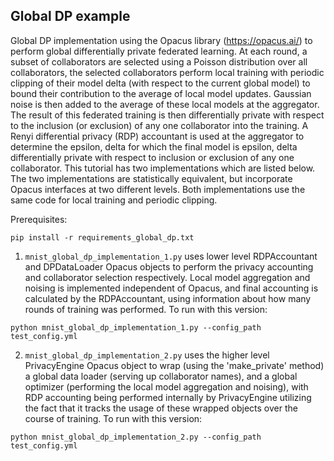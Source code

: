 
## Global DP example

Global DP implementation using the Opacus library (https://opacus.ai/) to perform global differentially private federated learning. At each round, a subset of collaborators are selected using a Poisson distribution over all collaborators, the selected collaborators perform local training with periodic clipping of their model delta (with respect to the current global model) to bound their contribution to the average of local model updates. Gaussian noise is then added to the average of these local models at the aggregator. The result of this federated training is then differentially private with respect to the inclusion (or exclusion) of any one collaborator into the training. A Renyi differential privacy (RDP) accountant is used at the aggregator to determine the epsilon, delta for which the final model is epsilon, delta differentially private with respect to inclusion or exclusion of any one collaborator. This tutorial has two implementations which are listed below. The two implementations are statistically equivalent, but incorporate Opacus interfaces at two different levels. Both implementations use the same code for local training and periodic clipping.

Prerequisites:

`pip install -r requirements_global_dp.txt`

1. `mnist_global_dp_implementation_1.py` uses lower level RDPAccountant and DPDataLoader Opacus objects to perform the privacy accounting and collaborator selection respectively. Local model aggregation and noising is implemented independent of Opacus, and final accounting is calculated by the RDPAccountant, using information about how many rounds of training was performed. To run with this version:

`python mnist_global_dp_implementation_1.py --config_path test_config.yml`

2. `mnist_global_dp_implementation_2.py` uses the higher level PrivacyEngine Opacus object to wrap (using the 'make_private' method) a global data loader (serving up collaborator names), and a global optimizer (performing the local model aggregation and noising), with RDP accounting being performed internally by PrivacyEngine utilizing the fact that it tracks the usage of these wrapped objects over the course of training. To run with this version:

`python mnist_global_dp_implementation_2.py --config_path test_config.yml`

